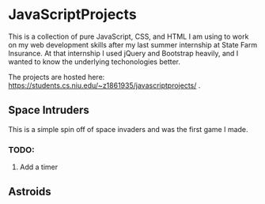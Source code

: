 # JavaScriptProjects

This is a collection of pure JavaScript, CSS, and HTML I am using to work on my web development skills after my last summer internship at State Farm Insurance. At that internship I used jQuery and Bootstrap heavily, and I wanted to know the underlying techonologies better.

The projects are hosted here: https://students.cs.niu.edu/~z1861935/javascriptprojects/ .

## Space Intruders

This is a simple spin off of space invaders and was the first game I made.

### TODO:

1. Add a timer

## Astroids
